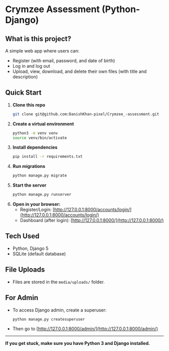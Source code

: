 # Crymzee Assessment (Python-Django)

## What is this project?
A simple web app where users can:
- Register (with email, password, and date of birth)
- Log in and log out
- Upload, view, download, and delete their own files (with title and description)

## Quick Start

1. **Clone this repo**
   ```bash
   git clone git@github.com:DanishKhan-pixel/Crymzee_-assessment.git
   ```
2. **Create a virtual environment**
   ```bash
   python3 -m venv venv
   source venv/bin/activate
   ```
3. **Install dependencies**
   ```bash
   pip install -r requirements.txt
   ```
4. **Run migrations**
   ```bash
   python manage.py migrate
   ```
5. **Start the server**
   ```bash
   python manage.py runserver
   ```
6. **Open in your browser:**
   - Register/Login: [http://127.0.0.1:8000/accounts/login/](http://127.0.0.1:8000/accounts/login/)
   - Dashboard (after login): [http://127.0.0.1:8000/](http://127.0.0.1:8000/)

## Tech Used
- Python, Django 5
- SQLite (default database)

## File Uploads
- Files are stored in the `media/uploads/` folder.

## For Admin
- To access Django admin, create a superuser:
  ```bash
  python manage.py createsuperuser
  ```
- Then go to [http://127.0.0.1:8000/admin/](http://127.0.0.1:8000/admin/)

---

**If you get stuck, make sure you have Python 3 and Django installed.**
